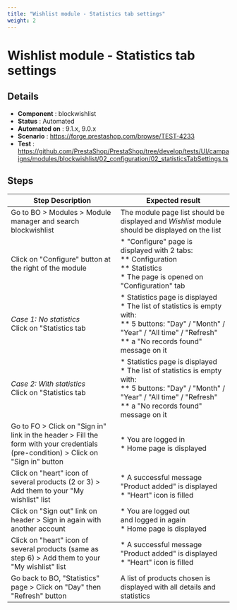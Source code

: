 ```yaml
---
title: "Wishlist module - Statistics tab settings"
weight: 2
---
```


# Wishlist module - Statistics tab settings
## Details
* **Component** : blockwishlist
* **Status** : Automated
* **Automated on** : 9.1.x, 9.0.x
* **Scenario** : https://forge.prestashop.com/browse/TEST-4233
* **Test** : https://github.com/PrestaShop/PrestaShop/tree/develop/tests/UI/campaigns/modules/blockwishlist/02_configuration/02_statisticsTabSettings.ts

## Steps
| Step Description | Expected result |
| ----- | ----- |
| Go to BO > Modules > Module manager and search blockwishlist | The module page list should be displayed and *Wishlist* module should be displayed on the list |
| Click on "Configure" button at the right of the module | * "Configure" page is displayed with 2 tabs:<br> ** Configuration<br> ** Statistics<br> * The page is opened on "Configuration" tab |
| *Case 1: No statistics*<br>Click on "Statistics tab | * Statistics page is displayed<br> * The list of statistics is empty with:<br> ** 5 buttons: "Day" / "Month" / "Year" / "All time" / "Refresh"<br> ** a "No records found" message on it |
| *Case 2: With statistics*<br>Click on "Statistics tab | * Statistics page is displayed<br> * The list of statistics is empty with:<br> ** 5 buttons: "Day" / "Month" / "Year" / "All time" / "Refresh"<br> ** a "No records found" message on it |
| Go to FO > Click on "Sign in" link in the header > Fill the form with your credentials (pre-condition) > Click on "Sign in" button | * You are logged in<br> * Home page is displayed |
| Click on "heart" icon of several products (2 or 3) > Add them to your "My wishlist" list | * A successful message "Product added" is displayed<br> * "Heart" icon is filled |
| Click on "Sign out" link on header > Sign in again with another account | * You are logged out and logged in again<br> * Home page is displayed |
| Click on "heart" icon of several products (same as step 6) > Add them to your "My wishlist" list | * A successful message "Product added" is displayed<br> * "Heart" icon is filled |
| Go back to BO, "Statistics" page > Click on "Day" then "Refresh" button | A list of products chosen is displayed with all details and statistics |
